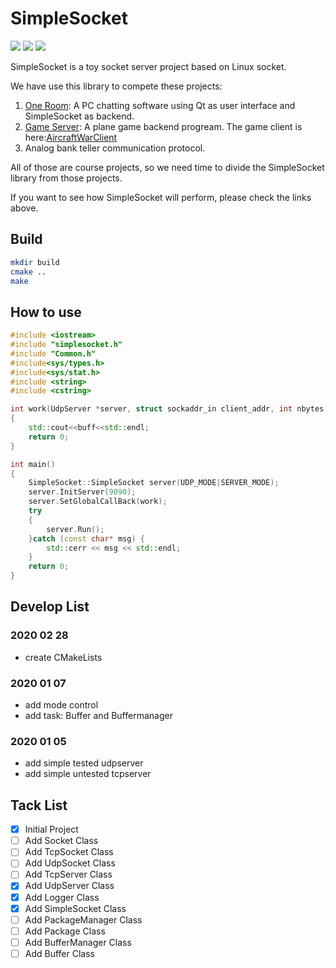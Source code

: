 # SimpleSocket

![](https://img.shields.io/badge/status-on%20develop-orange) 
![](https://img.shields.io/badge/language-c++-green.svg)
![](https://img.shields.io/github/last-commit/aptxous/SimpleServer)

SimpleSocket is a toy socket server project based on Linux socket.

We have use this library to compete these projects:

1. [One Room](https://github.com/kagaya85/OneRoom): A PC chatting software using Qt as user interface and SimpleSocket as backend.
2. [Game Server](https://github.com/TaihouDaisuki/GameSever): A plane game backend progream. The game client is here:[AircraftWarClient](https://github.com/kagaya85/AircraftWarClient)
3. Analog bank teller communication protocol. 

All of those are course projects, so we need time to divide the SimpleSocket library from those projects.

If you want to see how SimpleSocket will perform, please check the links above.

## Build
```bash
mkdir build
cmake ..
make
```

## How to use

```c++
#include <iostream>
#include "simplesocket.h"
#include "Common.h"
#include<sys/types.h> 
#include<sys/stat.h>
#include <string>
#include <cstring>

int work(UdpServer *server, struct sockaddr_in client_addr, int nbytes, char *buff)
{
    std::cout<<buff<<std::endl;
    return 0;
}

int main()
{
    SimpleSocket::SimpleSocket server(UDP_MODE|SERVER_MODE);
    server.InitServer(9090);
    server.SetGlobalCallBack(work);
    try
    {
        server.Run();
    }catch (const char* msg) {
        std::cerr << msg << std::endl;
    }
    return 0;
}
```

## Develop List
### 2020 02 28
* create CMakeLists 

### 2020 01 07
* add mode control
* add task: Buffer and Buffermanager

### 2020 01 05
* add simple tested udpserver
* add simple untested tcpserver

## Tack List

- [x] Initial Project
- [ ] Add Socket Class
- [ ] Add TcpSocket Class
- [ ] Add UdpSocket Class
- [ ] Add TcpServer Class
- [x] Add UdpServer Class
- [x] Add Logger Class
- [x] Add SimpleSocket Class
- [ ] Add PackageManager Class
- [ ] Add Package Class
- [ ] Add BufferManager Class
- [ ] Add Buffer Class
